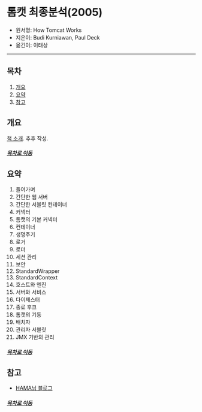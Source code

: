 톰캣 최종분석(2005)
=====
* 원서명: How Tomcat Works
* 지은이: Budi Kurniawan, Paul Deck
* 옮긴이: 이태상
- - -
## 목차
1. [개요](#개요)
2. [요약](#요약)
3. [참고](#참고)

## 개요
[책 소개](http://www.acornpub.co.kr/book/tomcat). 추후 작성.

##### [목차로 이동](#목차)

## 요약

1. 들어가며
2. 간단한 웹 서버
3. 간단한 서블릿 컨테이너
4. 커넥터
5. 톰캣의 기본 커넥터
6. 컨테이너
7. 생명주기
8. 로거
9. 로더
10. 세션 관리
11. 보안
12. StandardWrapper
13. StandardContext
14. 호스트와 엔진
15. 서버와 서비스
16. 다이제스터
17. 종료 후크
18. 톰캣의 기동
19. 배치자
20. 관리자 서블릿
21. JMX 기반의 관리

##### [목차로 이동](#목차)

## 참고
* [HAMA님 블로그](https://hamait.tistory.com/category/WAS%20%26%20%EC%9B%B9%EC%84%9C%EB%B2%84)

##### [목차로 이동](#목차)
